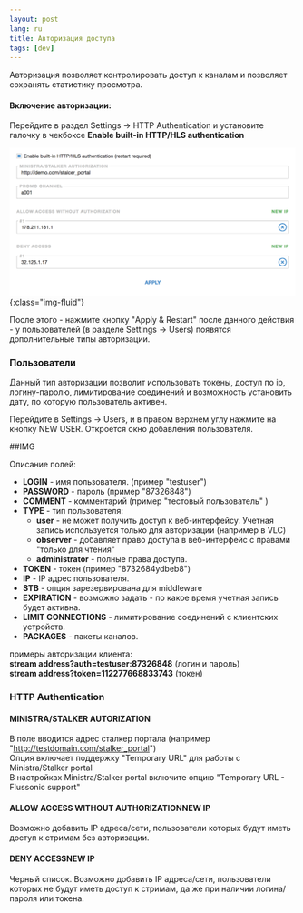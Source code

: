 ```yaml
---
layout: post
lang: ru
title: Авторизация доступа
tags: [dev]
---
```


Авторизация позволяет контролировать доступ к каналам и позволяет сохранять статистику просмотра.
<!-- more -->

#### Включение авторизации:

Перейдите в раздел Settings -> HTTP Authentication и установите галочку в чекбоксе **Enable built-in HTTP/HLS authentication**  

![Image](/assets/post-img/authentication.png){:class="img-fluid"}

После этого - нажмите кнопку "Apply & Restart" после данного действия - у пользователей (в разделе Settings -> Users) появятся дополнительные типы авторизации.

### Пользователи

Данный тип авторизации позволит использовать токены, доступ по ip, логину-паролю, лимитирование соединений и возможность установить дату, по которую пользователь активен.  

Перейдите в Settings -> Users, и в правом верхнем углу нажмите на кнопку NEW USER. Откроется окно добавления пользователя.

##IMG

Описание полей:  

- **LOGIN** - имя пользователя. (пример "testuser") 
- **PASSWORD** - пароль (пример "87326848") 
- **COMMENT** - комментарий (пример "тестовый пользователь" ) 
- **TYPE** - тип пользователя:
  - **user** - не может получить доступ к веб-интерфейсу. Учетная запись используется только для авторизации (например в VLC)  
  - **observer** - добавляет право доступа в веб-интерфейс с правами "только для чтения"  
  - **administrator** - полные права доступа.  
- **TOKEN** - токен (пример "8732684ydbeb8")  
- **IP** - IP адрес пользователя.   
- **STB** - опция зарезервирована для middleware  
- **EXPIRATION** - возможно задать - по какое время учетная запись будет активна.   
- **LIMIT CONNECTIONS** - лимитирование соединений с клиентских устройств.   
- **PACKAGES** - пакеты каналов.   

примеры авторизации клиента:  
**stream address?auth=testuser:87326848** (логин и пароль)   
**stream address?token=112277668833743** (токен)  

### HTTP Authentication

#### MINISTRA/STALKER AUTORIZATION  
В поле вводится адрес сталкер портала (например "http://testdomain.com/stalker_portal")  
Опция включает поддержку "Temporary URL" для работы с Ministra/Stalker portal  
В настройках Ministra/Stalker portal включите опцию "Temporary URL - Flussonic support"  

#### ALLOW ACCESS WITHOUT AUTHORIZATIONNEW IP

Возможно добавить IP адреса/сети, пользователи которых будут иметь доступ к стримам без авторизации.  

#### DENY ACCESSNEW IP

Черный список. Возможно добавить IP адреса/сети, пользователи которых не будут иметь доступ к стримам, да же при наличии логина/пароля или токена.


